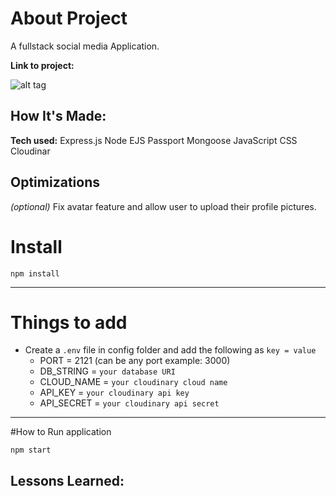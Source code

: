 # About Project
A fullstack social media Application.

**Link to project:** 

![alt tag](http://placecorgi.com/1200/650)

## How It's Made:

**Tech used:** 
Express.js
Node
EJS
Passport
Mongoose
JavaScript
CSS
Cloudinar


## Optimizations
*(optional)*
Fix avatar feature and allow user to upload their profile pictures.

# Install

`npm install`

---

# Things to add

- Create a `.env` file in config folder and add the following as `key = value`
  - PORT = 2121 (can be any port example: 3000)
  - DB_STRING = `your database URI`
  - CLOUD_NAME = `your cloudinary cloud name`
  - API_KEY = `your cloudinary api key`
  - API_SECRET = `your cloudinary api secret`

---

#How to Run application

`npm start`

## Lessons Learned:








